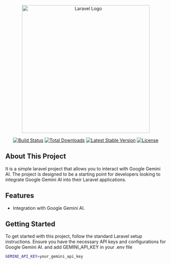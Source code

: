 <p align="center"><a href="https://laravel.com" target="_blank"><img src="https://raw.githubusercontent.com/laravel/art/master/logo-lockup/5%20SVG/2%20CMYK/1%20Full%20Color/laravel-logolockup-cmyk-red.svg" width="400" alt="Laravel Logo"></a></p>

<p align="center">
<a href="https://github.com/laravel/framework/actions"><img src="https://github.com/laravel/framework/workflows/tests/badge.svg" alt="Build Status"></a>
<a href="https://packagist.org/packages/laravel/framework"><img src="https://img.shields.io/packagist/dt/laravel/framework" alt="Total Downloads"></a>
<a href="https://packagist.org/packages/laravel/framework"><img src="https://img.shields.io/packagist/v/laravel/framework" alt="Latest Stable Version"></a>
<a href="https://packagist.org/packages/laravel/framework"><img src="https://img.shields.io/packagist/l/laravel/framework" alt="License"></a>
</p>

## About This Project
It is a simple laravel project that allows you to interact with Google Gemini AI. The project is designed to be a starting point for developers looking to integrate Google Gemini AI into their Laravel applications.

## Features

- Integration with Google Gemini AI.

## Getting Started

To get started with this project, follow the standard Laravel setup instructions. Ensure you have the necessary API keys and configurations for Google Gemini AI.
and add GEMINI_API_KEY in your .env file
```bash
GEMINI_API_KEY=your_gemini_api_key
```


